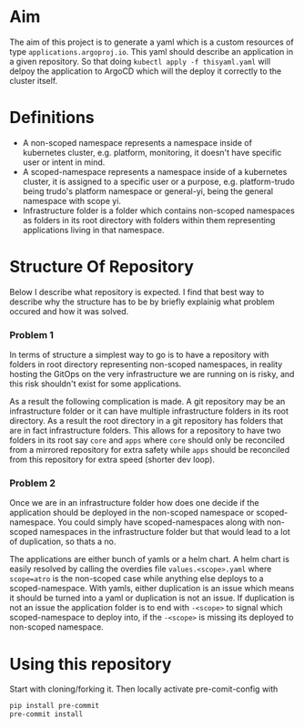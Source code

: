 # Aim

The aim of this project is to generate a yaml which is a custom resources of type `applications.argoproj.io`. This yaml should describe an application in a given repository. So that doing `kubectl apply -f thisyaml.yaml` will delpoy the application to ArgoCD which will the deploy it correctly to the cluster itself.

# Definitions
- A non-scoped namespace represents a namespace inside of kubernetes cluster, e.g. platform, monitoring, it doesn't have specific user or intent in mind.
- A scoped-namespace represents a namespace inside of a kubernetes cluster, it is assigned to a specific user or a purpose, e.g. platform-trudo being trudo's platform namespace or general-yi, being the general namespace with scope yi.
- Infrastructure folder is a folder which contains non-scoped namespaces as folders in its root directory with folders within them representing applications living in that namespace. 


# Structure Of Repository
Below I describe what repository is expected. I find that best way to describe why the structure has to be by briefly explainig what problem occured and how it was solved.

### Problem 1
In terms of structure a simplest way to go is to have a repository with folders in root directory representing non-scoped namespaces, in reality hosting the GitOps on the very infrastructure we are running on is risky, and this risk shouldn't exist for some applications.

As a result the following complication is made. A git repository may be an infrastructure folder or it can have multiple infrastructure folders in its root directory. As a result the root directory in a git repository has folders that are in fact infrastructure folders. This allows for a repository to have two folders in its root say `core` and `apps` where `core` should only be reconciled from a mirrored repository for extra safety while `apps` should be reconciled from this repository for extra speed (shorter dev loop).


### Problem 2
Once we are in an infrastructure folder how does one decide if the application should be deployed in the non-scoped namespace or scoped-namespace. You could simply have scoped-namespaces along with non-scoped namespaces in the infrastructure folder but that would lead to a lot of duplication, so thats a no.

The applications are either bunch of yamls or a helm chart. A helm chart is easily resolved by calling the overdies file `values.<scope>.yaml` where `scope=atro` is the non-scoped case while anything else deploys to a scoped-namespace. With yamls, either duplication is an issue which means it should be turned into a yaml or duplication is not an issue. If duplication is not an issue the application folder is to end with `-<scope>` to signal which scoped-namespace to deploy into, if the `-<scope>` is missing its deployed to non-scoped namespace.

# Using this repository
Start with cloning/forking it. Then locally activate pre-comit-config with

```bash
pip install pre-commit
pre-commit install
```
